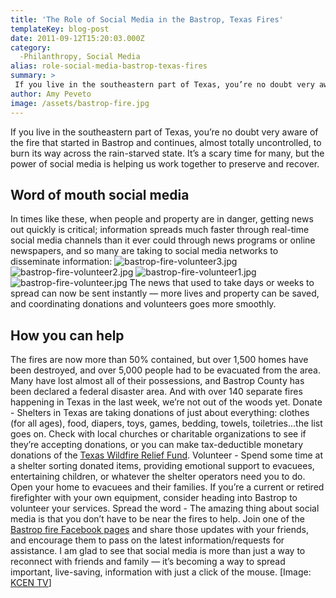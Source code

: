 ```yaml
---
title: 'The Role of Social Media in the Bastrop, Texas Fires'
templateKey: blog-post
date: 2011-09-12T15:20:03.000Z
category: 
  -Philanthropy, Social Media
alias: role-social-media-bastrop-texas-fires
summary: > 
 If you live in the southeastern part of Texas, you’re no doubt very aware of the fire that started in Bastrop and continues, almost totally uncontrolled, to burn its way across the rain-starved state. It’s a scary time for many, but the power of social media is helping us work together to preserve and recover.
author: Amy Peveto
image: /assets/bastrop-fire.jpg
---
```


If you live in the southeastern part of Texas, you’re no doubt very aware of the fire that started in Bastrop and continues, almost totally uncontrolled, to burn its way across the rain-starved state. It’s a scary time for many, but the power of social media is helping us work together to preserve and recover.

Word of mouth social media
--------------------------

In times like these, when people and property are in danger, getting news out quickly is critical; information spreads much faster through real-time social media channels than it ever could through news programs or online newspapers, and so many are taking to social media networks to disseminate information: ![bastrop-fire-volunteer3.jpg](/assets/bastrop-fire-volunteer3.jpg) ![bastrop-fire-volunteer2.jpg](/assets/bastrop-fire-volunteer2.jpg) ![bastrop-fire-volunteer1.jpg](/assets/bastrop-fire-volunteer1.jpg) ![bastrop-fire-volunteer.jpg](/assets/bastrop-fire-volunteer.jpg) The news that used to take days or weeks to spread can now be sent instantly — more lives and property can be saved, and coordinating donations and volunteers goes more smoothly.

How you can help
----------------

The fires are now more than 50% contained, but over 1,500 homes have been destroyed, and over 5,000 people had to be evacuated from the area. Many have lost almost all of their possessions, and Bastrop County has been declared a federal disaster area. And with over 140 separate fires happening in Texas in the last week, we’re not out of the woods yet. Donate - Shelters in Texas are taking donations of just about everything: clothes (for all ages), food, diapers, toys, games, bedding, towels, toiletries...the list goes on. Check with local churches or charitable organizations to see if they’re accepting donations, or you can make tax-deductible monetary donations of the [Texas Wildfire Relief Fund](http://www.txwildfirerelief.org/). Volunteer - Spend some time at a shelter sorting donated items, providing emotional support to evacuees, entertaining children, or whatever the shelter operators need you to do. Open your home to evacuees and their families. If you’re a current or retired firefighter with your own equipment, consider heading into Bastrop to volunteer your services. Spread the word - The amazing thing about social media is that you don’t have to be near the fires to help. Join one of the [Bastrop fire Facebook pages](https://www.facebook.com/search.php?q=bastrop&init=quick&tas=0.9190817380293357) and share those updates with your friends, and encourage them to pass on the latest information/requests for assistance. I am glad to see that social media is more than just a way to reconnect with friends and family — it’s becoming a way to spread important, live-saving, information with just a click of the mouse. \[Image: [KCEN TV](http://www.kcentv.com/story/15433334/bst)\]